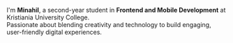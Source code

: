 I'm **Minahil**, a second-year student in **Frontend and Mobile Development** at Kristiania University College.  
Passionate about blending creativity and technology to build engaging, user-friendly digital experiences.
